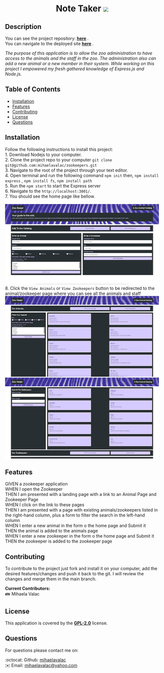 
  <h1 align="center"> Note Taker <img align="center" src="https://img.shields.io/badge/license-GPL 2.0-blue"> </h1>

## Description

   You can see the project repository: <b> [here](https://github.com/mihaelavalac/zookeepers) </b>.<br>
   You can navigate to the deployed site <b> [here](https://zookeepermv.herokuapp.com/) </b>.

  <p><i>The purpose of this application is to allow the zoo administration to have access to the animals and the staff in the zoo. The administration also can add a new animal or a new member in their system. While working on this project I empowered my fresh gathered knowledge of Express.js and  Node.js.</i><p>

## Table of Contents

- [Installation](#installation)
- [Features](#features)
- [Contributing](#contributing)
- [License](#license)
- [Questions](#questions)

## Installation

Follow the following instructions to install this project: <br> 1. Download Nodejs to your computer. <br> 2. Clone the project repo to your computer `git clone git@github.com:mihaelavalac/zookeepers.git` <br> 3. Navigate to the root of the project through your text editor. <br> 4. Open terminal and run the following command `npm init` then, `npm install express` , `npm install fs`, `npm install path` <br> 5. Run the `npm start` to start the Express server <br> 6. Navigate to the `http://localhost:3001/`. <br> 7. You should see the home page like bellow. <br><br> ![image](./public/img/img1.png)<br> 8. Click the `View Animals` or `View Zookeepers` button to be redirected to the animal/zookeeper page where you can see all the animals and staff <br> ![image](./public/img/img2.png) <br> ![image](./public/img/img3.png)

## Features
GIVEN a zookeeper application <br>
WHEN I open the Zookeeper  <br>
THEN I am presented with a landing page with a link to an Animal Page and Zookeeper Page  <br>
WHEN I click on the link to these pages  <br>
THEN I am presented with a page with existing animals/zookeepers listed in the right-hand column, plus a form to filter the search in the left-hand column  <br>
WHEN I enter a new animal in the form o the home page  and Submit it  <br>
THEN the animal is added to the animals page  <br>
WHEN I enter a new zookeeper in the form o the home page  and Submit it  <br>
THEN the zookeeper is added to the zookeeper page
## Contributing

To contribute to the project just fork and install it on your computer, add the desired features/changes and push it back to the git. I will review the changes and merge them in the main branch. <br>

<b>Current Contributors:</b> <br>
👪 Mihaela Valac

## License

This application is covered by the <b>[GPL-2.0](https://opensource.org/licenses/GPL-2.0)</b> license.

## Questions

For questions please contact me on: <br/>

:octocat: Github: [mihaelavalac](https://github.com/mihaelavalac) <br>
✉️ Email: mihaelavalac@yahoo.com<br/>
